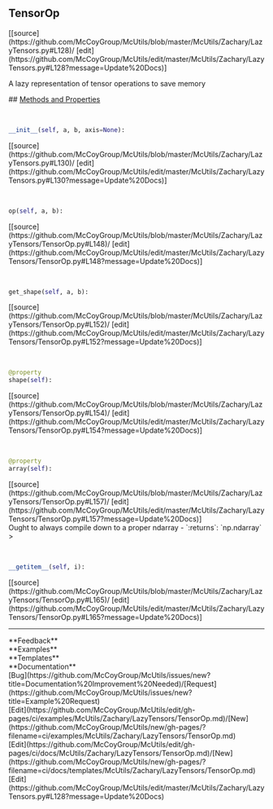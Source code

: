 ## <a id="McUtils.Zachary.LazyTensors.TensorOp">TensorOp</a> 

<div class="docs-source-link" markdown="1">
[[source](https://github.com/McCoyGroup/McUtils/blob/master/McUtils/Zachary/LazyTensors.py#L128)/
[edit](https://github.com/McCoyGroup/McUtils/edit/master/McUtils/Zachary/LazyTensors.py#L128?message=Update%20Docs)]
</div>

A lazy representation of tensor operations to save memory







<div class="collapsible-section">
 <div class="collapsible-section collapsible-section-header" markdown="1">
## <a class="collapse-link" data-toggle="collapse" href="#methods" markdown="1"> Methods and Properties</a> <a class="float-right" data-toggle="collapse" href="#methods"><i class="fa fa-chevron-down"></i></a>
 </div>
 <div class="collapsible-section collapsible-section-body collapse show" id="methods" markdown="1">
 
<a id="McUtils.Zachary.LazyTensors.TensorOp.__init__" class="docs-object-method">&nbsp;</a> 
```python
__init__(self, a, b, axis=None): 
```
<div class="docs-source-link" markdown="1">
[[source](https://github.com/McCoyGroup/McUtils/blob/master/McUtils/Zachary/LazyTensors.py#L130)/
[edit](https://github.com/McCoyGroup/McUtils/edit/master/McUtils/Zachary/LazyTensors.py#L130?message=Update%20Docs)]
</div>


<a id="McUtils.Zachary.LazyTensors.TensorOp.op" class="docs-object-method">&nbsp;</a> 
```python
op(self, a, b): 
```
<div class="docs-source-link" markdown="1">
[[source](https://github.com/McCoyGroup/McUtils/blob/master/McUtils/Zachary/LazyTensors/TensorOp.py#L148)/
[edit](https://github.com/McCoyGroup/McUtils/edit/master/McUtils/Zachary/LazyTensors/TensorOp.py#L148?message=Update%20Docs)]
</div>


<a id="McUtils.Zachary.LazyTensors.TensorOp.get_shape" class="docs-object-method">&nbsp;</a> 
```python
get_shape(self, a, b): 
```
<div class="docs-source-link" markdown="1">
[[source](https://github.com/McCoyGroup/McUtils/blob/master/McUtils/Zachary/LazyTensors/TensorOp.py#L152)/
[edit](https://github.com/McCoyGroup/McUtils/edit/master/McUtils/Zachary/LazyTensors/TensorOp.py#L152?message=Update%20Docs)]
</div>


<a id="McUtils.Zachary.LazyTensors.TensorOp.shape" class="docs-object-method">&nbsp;</a> 
```python
@property
shape(self): 
```
<div class="docs-source-link" markdown="1">
[[source](https://github.com/McCoyGroup/McUtils/blob/master/McUtils/Zachary/LazyTensors/TensorOp.py#L154)/
[edit](https://github.com/McCoyGroup/McUtils/edit/master/McUtils/Zachary/LazyTensors/TensorOp.py#L154?message=Update%20Docs)]
</div>


<a id="McUtils.Zachary.LazyTensors.TensorOp.array" class="docs-object-method">&nbsp;</a> 
```python
@property
array(self): 
```
<div class="docs-source-link" markdown="1">
[[source](https://github.com/McCoyGroup/McUtils/blob/master/McUtils/Zachary/LazyTensors/TensorOp.py#L157)/
[edit](https://github.com/McCoyGroup/McUtils/edit/master/McUtils/Zachary/LazyTensors/TensorOp.py#L157?message=Update%20Docs)]
</div>
Ought to always compile down to a proper ndarray
  - `:returns`: `np.ndarray`
    >


<a id="McUtils.Zachary.LazyTensors.TensorOp.__getitem__" class="docs-object-method">&nbsp;</a> 
```python
__getitem__(self, i): 
```
<div class="docs-source-link" markdown="1">
[[source](https://github.com/McCoyGroup/McUtils/blob/master/McUtils/Zachary/LazyTensors/TensorOp.py#L165)/
[edit](https://github.com/McCoyGroup/McUtils/edit/master/McUtils/Zachary/LazyTensors/TensorOp.py#L165?message=Update%20Docs)]
</div>
 </div>
</div>












---


<div markdown="1" class="text-secondary">
<div class="container">
  <div class="row">
   <div class="col" markdown="1">
**Feedback**   
</div>
   <div class="col" markdown="1">
**Examples**   
</div>
   <div class="col" markdown="1">
**Templates**   
</div>
   <div class="col" markdown="1">
**Documentation**   
</div>
   <div class="col" markdown="1">
   
</div>
   <div class="col" markdown="1">
   
</div>
   <div class="col" markdown="1">
   
</div>
</div>
  <div class="row">
   <div class="col" markdown="1">
[Bug](https://github.com/McCoyGroup/McUtils/issues/new?title=Documentation%20Improvement%20Needed)/[Request](https://github.com/McCoyGroup/McUtils/issues/new?title=Example%20Request)   
</div>
   <div class="col" markdown="1">
[Edit](https://github.com/McCoyGroup/McUtils/edit/gh-pages/ci/examples/McUtils/Zachary/LazyTensors/TensorOp.md)/[New](https://github.com/McCoyGroup/McUtils/new/gh-pages/?filename=ci/examples/McUtils/Zachary/LazyTensors/TensorOp.md)   
</div>
   <div class="col" markdown="1">
[Edit](https://github.com/McCoyGroup/McUtils/edit/gh-pages/ci/docs/McUtils/Zachary/LazyTensors/TensorOp.md)/[New](https://github.com/McCoyGroup/McUtils/new/gh-pages/?filename=ci/docs/templates/McUtils/Zachary/LazyTensors/TensorOp.md)   
</div>
   <div class="col" markdown="1">
[Edit](https://github.com/McCoyGroup/McUtils/edit/master/McUtils/Zachary/LazyTensors.py#L128?message=Update%20Docs)   
</div>
   <div class="col" markdown="1">
   
</div>
   <div class="col" markdown="1">
   
</div>
   <div class="col" markdown="1">
   
</div>
</div>
</div>
</div>